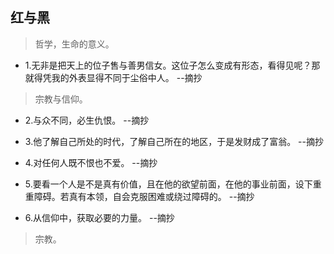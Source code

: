 ## 红与黑

>哲学，生命的意义。

- 1.无非是把天上的位子售与善男信女。这位子怎么变成有形态，看得见呢？那就得凭我的外表显得不同于尘俗中人。 --摘抄

>宗教与信仰。

- 2.与众不同，必生仇恨。 --摘抄

- 3.他了解自己所处的时代，了解自己所在的地区，于是发财成了富翁。 --摘抄

- 4.对任何人既不恨也不爱。 --摘抄

- 5.要看一个人是不是真有价值，且在他的欲望前面，在他的事业前面，设下重重障碍。若真有本领，自会克服困难或绕过障碍的。 --摘抄

- 6.从信仰中，获取必要的力量。 --摘抄

>宗教。
